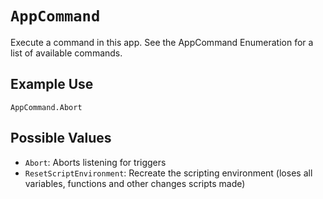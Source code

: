 # `AppCommand`

Execute a command in this app.
See the AppCommand Enumeration for a list of available commands.

## Example Use
`AppCommand.Abort`

## Possible Values
* `Abort`: Aborts listening for triggers
* `ResetScriptEnvironment`: Recreate the scripting environment (loses all variables, functions and other changes scripts made)
